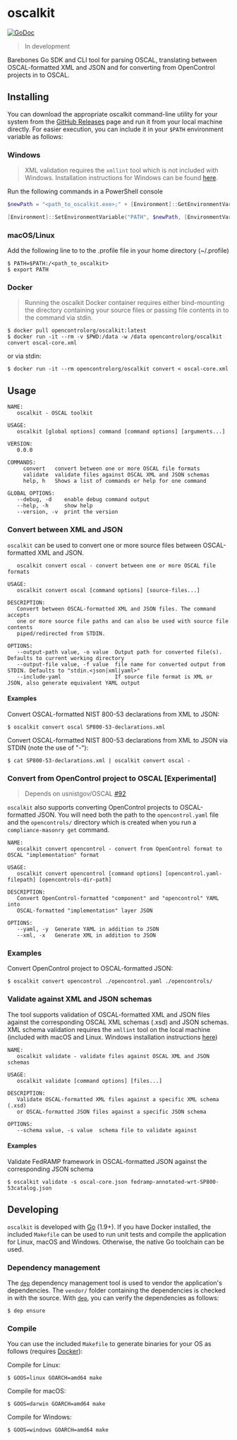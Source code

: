 # oscalkit

[![GoDoc](https://godoc.org/github.com/opencontrol/oscalkit?status.svg)](https://godoc.org/github.com/opencontrol/oscalkit)

> In development

Barebones Go SDK and CLI tool for parsing OSCAL, translating between OSCAL-formatted XML and JSON and for converting from OpenControl projects in to OSCAL.

## Installing

You can download the appropriate oscalkit command-line utility for your system from the [GitHub Releases](https://github.com/opencontrol/oscalkit/releases) page and run it from your local machine directly. For easier execution, you can include it in your `$PATH` environment variable as follows:

### Windows

> XML validation requires the `xmllint` tool which is not included with Windows. Installation instructions for Windows can be found [here](https://stackoverflow.com/a/21227833).

Run the following commands in a PowerShell console

```powershell
$newPath = "<path_to_oscalkit.exe>;" + [Environment]::GetEnvironmentVariable("PATH", [EnvironmentVariableTarget]::Machine)

[Environment]::SetEnvironmentVariable("PATH", $newPath, [EnvironmentVariableTarget]::Machine)
```

### macOS/Linux

Add the following line to to the .profile file in your home directory (~/.profile)

    $ PATH=$PATH:/<path_to_oscalkit>
    $ export PATH

### Docker

> Running the oscalkit Docker container requires either bind-mounting the directory containing your source files or passing file contents in to the command via stdin.

    $ docker pull opencontrolorg/oscalkit:latest
    $ docker run -it --rm -v $PWD:/data -w /data opencontrolorg/oscalkit convert oscal-core.xml

or via stdin:

    $ docker run -it --rm opencontrolorg/oscalkit convert < oscal-core.xml

## Usage

```
NAME:
   oscalkit - OSCAL toolkit

USAGE:
   oscalkit [global options] command [command options] [arguments...]

VERSION:
   0.0.0

COMMANDS:
     convert   convert between one or more OSCAL file formats
     validate  validate files against OSCAL XML and JSON schemas
     help, h   Shows a list of commands or help for one command

GLOBAL OPTIONS:
   --debug, -d    enable debug command output
   --help, -h     show help
   --version, -v  print the version
```

### Convert between XML and JSON

`oscalkit` can be used to convert one or more source files between OSCAL-formatted XML and JSON.

```
   oscalkit convert oscal - convert between one or more OSCAL file formats

USAGE:
   oscalkit convert oscal [command options] [source-files...]

DESCRIPTION:
   Convert between OSCAL-formatted XML and JSON files. The command accepts
   one or more source file paths and can also be used with source file contents
   piped/redirected from STDIN.

OPTIONS:
   --output-path value, -o value  Output path for converted file(s). Defaults to current working directory
   --output-file value, -f value  file name for converted output from STDIN. Defaults to "stdin.<json|xml|yaml>"
   --include-yaml                 If source file format is XML or JSON, also generate equivalent YAML output
```

#### Examples

Convert OSCAL-formatted NIST 800-53 declarations from XML to JSON:

    $ oscalkit convert oscal SP800-53-declarations.xml

Convert OSCAL-formatted NIST 800-53 declarations from XML to JSON via STDIN (note the use of "-"):

    $ cat SP800-53-declarations.xml | oscalkit convert oscal -

### Convert from OpenControl project to OSCAL [Experimental]

> Depends on usnistgov/OSCAL [#92](https://github.com/usnistgov/OSCAL/issues/92)

`oscalkit` also supports converting OpenControl projects to OSCAL-formatted JSON. You will need both the path to the `opencontrol.yaml` file and the `opencontrols/` directory which is created when you run a `compliance-masonry get` command.

```
NAME:
   oscalkit convert opencontrol - convert from OpenControl format to OSCAL "implementation" format

USAGE:
   oscalkit convert opencontrol [command options] [opencontrol.yaml-filepath] [opencontrols-dir-path]

DESCRIPTION:
   Convert OpenControl-formatted "component" and "opencontrol" YAML into
   OSCAL-formatted "implementation" layer JSON

OPTIONS:
   --yaml, -y  Generate YAML in addition to JSON
   --xml, -x   Generate XML in addition to JSON
```

### Examples

Convert OpenControl project to OSCAL-formatted JSON:

    $ oscalkit convert opencontrol ./opencontrol.yaml ./opencontrols/

### Validate against XML and JSON schemas

The tool supports validation of OSCAL-formatted XML and JSON files against the corresponding OSCAL XML schemas (.xsd) and JSON schemas. XML schema validation requires the `xmllint` tool on the local machine (included with macOS and Linux. Windows installation instructions [here](https://stackoverflow.com/a/21227833))

```
NAME:
   oscalkit validate - validate files against OSCAL XML and JSON schemas

USAGE:
   oscalkit validate [command options] [files...]

DESCRIPTION:
   Validate OSCAL-formatted XML files against a specific XML schema (.xsd)
   or OSCAL-formatted JSON files against a specific JSON schema

OPTIONS:
   --schema value, -s value  schema file to validate against
```

#### Examples

Validate FedRAMP framework in OSCAL-formatted JSON against the corresponding JSON schema

    $ oscalkit validate -s oscal-core.json fedramp-annotated-wrt-SP800-53catalog.json

## Developing

`oscalkit` is developed with [Go](https://golang.org/) (1.9+). If you have Docker installed, the included `Makefile` can be used to run unit tests and compile the application for Linux, macOS and Windows. Otherwise, the native Go toolchain can be used.

### Dependency management

The [`dep`](https://github.com/golang/dep) dependency management tool is used to vendor the application's dependencies. The `vendor/` folder containing the dependencies is checked in with the source. With [`dep`](https://github.com/golang/dep), you can verify the dependencies as follows:

    $ dep ensure

### Compile

You can use the included `Makefile` to generate binaries for your OS as follows (requires [Docker](https://docs.docker.com/engine/installation/)):

Compile for Linux:

    $ GOOS=linux GOARCH=amd64 make

Compile for macOS:

    $ GOOS=darwin GOARCH=amd64 make

Compile for Windows:

    $ GOOS=windows GOARCH=amd64 make
